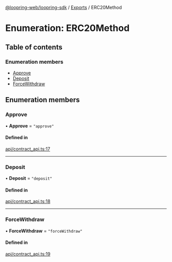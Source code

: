 [@loopring-web/loopring-sdk](../README.md) / [Exports](../modules.md) / ERC20Method

# Enumeration: ERC20Method

## Table of contents

### Enumeration members

- [Approve](ERC20Method.md#approve)
- [Deposit](ERC20Method.md#deposit)
- [ForceWithdraw](ERC20Method.md#forcewithdraw)

## Enumeration members

### Approve

• **Approve** = `"approve"`

#### Defined in

[api/contract_api.ts:17](https://github.com/Loopring/loopring_sdk/blob/02976c9/src/api/contract_api.ts#L17)

___

### Deposit

• **Deposit** = `"deposit"`

#### Defined in

[api/contract_api.ts:18](https://github.com/Loopring/loopring_sdk/blob/02976c9/src/api/contract_api.ts#L18)

___

### ForceWithdraw

• **ForceWithdraw** = `"forceWithdraw"`

#### Defined in

[api/contract_api.ts:19](https://github.com/Loopring/loopring_sdk/blob/02976c9/src/api/contract_api.ts#L19)
